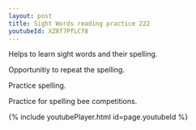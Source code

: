 ```yaml
---
layout: post
title: Sight Words reading practice 222
youtubeId: XZ8f7PfLCf8
---
```

 
 
Helps to learn sight words and their spelling.

Opportunitiy to repeat the spelling. 

Practice spelling. 
 
Practice for spelling bee competitions. 
 
{% include youtubePlayer.html id=page.youtubeId %}
 
 
